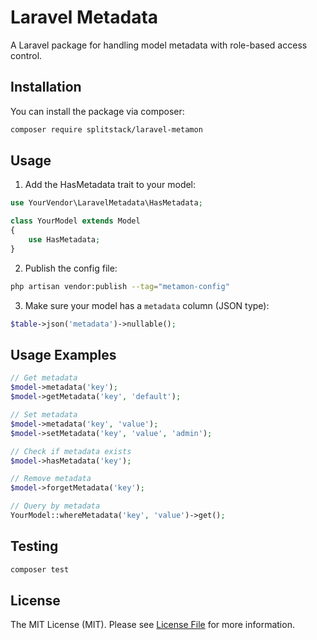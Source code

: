 # Laravel Metadata

A Laravel package for handling model metadata with role-based access control.

## Installation

You can install the package via composer:

```bash
composer require splitstack/laravel-metamon
```

## Usage

1. Add the HasMetadata trait to your model:

```php
use YourVendor\LaravelMetadata\HasMetadata;

class YourModel extends Model
{
    use HasMetadata;
}
```

2. Publish the config file:

```bash
php artisan vendor:publish --tag="metamon-config"
```

3. Make sure your model has a `metadata` column (JSON type):

```php
$table->json('metadata')->nullable();
```

## Usage Examples

```php
// Get metadata
$model->metadata('key');
$model->getMetadata('key', 'default');

// Set metadata
$model->metadata('key', 'value');
$model->setMetadata('key', 'value', 'admin');

// Check if metadata exists
$model->hasMetadata('key');

// Remove metadata
$model->forgetMetadata('key');

// Query by metadata
YourModel::whereMetadata('key', 'value')->get();
```

## Testing

```bash
composer test
```

## License

The MIT License (MIT). Please see [License File](LICENSE.md) for more information.